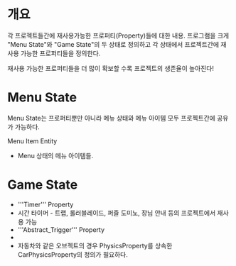 # 개요 #

각 프로젝트들간에 재사용가능한 프로퍼티(Property)들에 대한 내용. 프로그램을 크게 "Menu State"와 "Game State"의 두 상태로 정의하고 각 상태에서 프로젝트간에 재사용 가능한 프로퍼티들을 정의한다.

재사용 가능한 프로퍼티들을 더 많이 확보할 수록 프로젝트의 생존율이 높아진다!

# Menu State #

Menu State는 프로퍼티뿐만 아니라 메뉴 상태와 메뉴 아이템 모두 프로젝트간에 공유가 가능하다.

Menu Item Entity
  * Menu 상태의 메뉴 아이템들.

# Game State #

  * '''Timer''' Property
  * 시간 타이머 - 트랩, 롤러블레이드, 퍼즐 도미노, 장님 안내 등의 프로젝트에서 재사용 가능
  * '''Abstract\_Trigger''' Property
  * 
  * 자동차와 같은 오브젝트의 경우 PhysicsProperty를 상속한 CarPhysicsProperty의 정의가 필요하다.